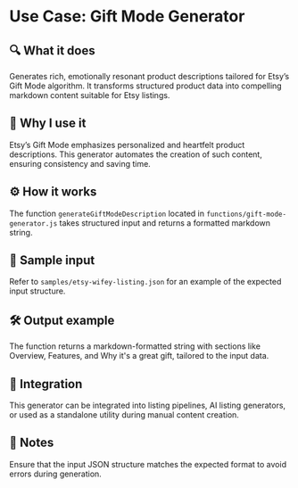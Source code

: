 # Use Case: Gift Mode Generator

## 🔍 What it does
Generates rich, emotionally resonant product descriptions tailored for Etsy’s Gift Mode algorithm. It transforms structured product data into compelling markdown content suitable for Etsy listings.

## 🧠 Why I use it
Etsy’s Gift Mode emphasizes personalized and heartfelt product descriptions. This generator automates the creation of such content, ensuring consistency and saving time.

## ⚙️ How it works
The function `generateGiftModeDescription` located in `functions/gift-mode-generator.js` takes structured input and returns a formatted markdown string.

## 🧪 Sample input
Refer to `samples/etsy-wifey-listing.json` for an example of the expected input structure.

## 🛠️ Output example
The function returns a markdown-formatted string with sections like Overview, Features, and Why it's a great gift, tailored to the input data.

## 🧩 Integration
This generator can be integrated into listing pipelines, AI listing generators, or used as a standalone utility during manual content creation.

## 🧠 Notes
Ensure that the input JSON structure matches the expected format to avoid errors during generation.
